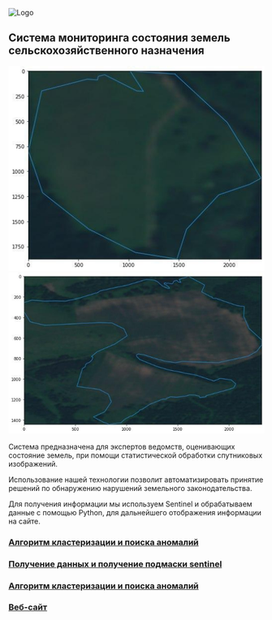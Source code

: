 ![Logo](logo.bmp "FaNopOch")
## Система мониторинга состояния земель сельскохозяйственного назначения

![Main 1](main1.jpg "Main picture 1") ![Main 2](main2.jpg "Main picture 2")

Система предназначена для экспертов ведомств, оценивающих состояние земель, при помощи статистической обработки спутниковых изображений.

Использование нашей технологии позволит автоматизировать принятие решений по обнаружению нарушений земельного законодательства.

Для получения информации мы используем Sentinel и обрабатываем данные с помощью Python, для дальнейшего отображения информации на сайте.


### [Алгоритм кластеризации и поиска аномалий](Leaders_of_digital.pdf)
### [Получение данных и получение подмаски sentinel](FieldsCV.ipynb)
### [Алгоритм кластеризации и поиска аномалий](proofs.ipynb)
### [Веб-сайт](digital_breakthrough)
